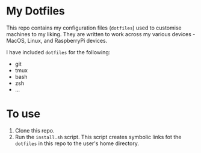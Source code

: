 # My Dotfiles


This repo contains my configuration files (`dotfiles`) used to customise machines to my liking. They are written to work across my various devices - MacOS, Linux, and RaspberryPi devices.


I have included `dotfiles` for the following:
  - git
  - tmux
  - bash
  - zsh
  - ...

# To use
  1. Clone this repo.
  2. Run the `install.sh` script. This script creates symbolic links fot the `dotfiles` in this repo to the user's home directory.
